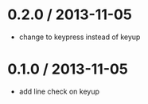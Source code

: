
0.2.0 / 2013-11-05 
==================

 * change to keypress instead of keyup

0.1.0 / 2013-11-05 
==================

 * add line check on keyup
